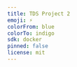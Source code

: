```yaml
---
title: TDS Project 2
emoji: ⚡
colorFrom: blue
colorTo: indigo
sdk: docker
pinned: false
license: mit
---
```

